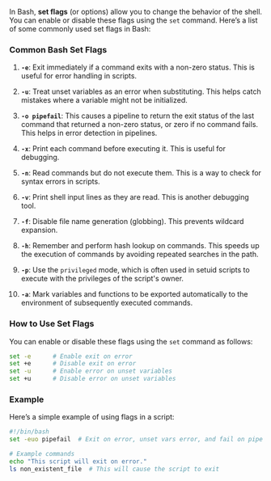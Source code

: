 In Bash, **set flags** (or options) allow you to change the behavior of the shell. You can enable or disable these flags using the `set` command. Here’s a list of some commonly used set flags in Bash:

### Common Bash Set Flags

1. **`-e`**: Exit immediately if a command exits with a non-zero status. This is useful for error handling in scripts.

2. **`-u`**: Treat unset variables as an error when substituting. This helps catch mistakes where a variable might not be initialized.

3. **`-o pipefail`**: This causes a pipeline to return the exit status of the last command that returned a non-zero status, or zero if no command fails. This helps in error detection in pipelines.

4. **`-x`**: Print each command before executing it. This is useful for debugging.

5. **`-n`**: Read commands but do not execute them. This is a way to check for syntax errors in scripts.

6. **`-v`**: Print shell input lines as they are read. This is another debugging tool.

7. **`-f`**: Disable file name generation (globbing). This prevents wildcard expansion.

8. **`-h`**: Remember and perform hash lookup on commands. This speeds up the execution of commands by avoiding repeated searches in the path.

9. **`-p`**: Use the `privileged` mode, which is often used in setuid scripts to execute with the privileges of the script's owner.

10. **`-a`**: Mark variables and functions to be exported automatically to the environment of subsequently executed commands.

### How to Use Set Flags
You can enable or disable these flags using the `set` command as follows:
```bash
set -e      # Enable exit on error
set +e      # Disable exit on error
set -u      # Enable error on unset variables
set +u      # Disable error on unset variables
```

### Example
Here’s a simple example of using flags in a script:
```bash
#!/bin/bash
set -euo pipefail  # Exit on error, unset vars error, and fail on pipe errors

# Example commands
echo "This script will exit on error."
ls non_existent_file  # This will cause the script to exit
```
